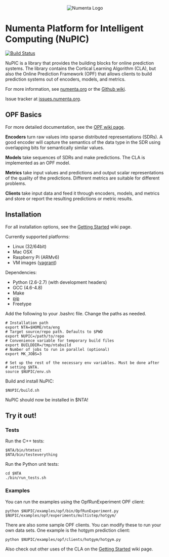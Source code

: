 <div align="center">
    <img title="Numenta Logo" src="http://numenta.org/images/250x250numentaicon.gif"/>
</div>

# Numenta Platform for Intelligent Computing (NuPIC)

[![Build Status](https://travis-ci.org/numenta/nupic.png?branch=master)](https://travis-ci.org/numenta/nupic)

NuPIC is a library that provides the building blocks for online prediction systems.  The library contains the Cortical Learning Algorithm (CLA), but also the Online Prediction Framework (OPF) that allows clients to build prediction systems out of encoders, models, and metrics.

For more information, see [numenta.org](http://numenta.org) or the [Github wiki](https://github.com/numenta/nupic/wiki).

Issue tracker at [issues.numenta.org](https://issues.numenta.org/browse/NPC).

## OPF Basics

For more detailed documentation, see the [OPF wiki page](https://github.com/numenta/nupic/wiki/Online-Prediction-Framework).

__Encoders__ turn raw values into sparse distributed representations (SDRs).  A good encoder will capture the semantics of the data type in the SDR using overlapping bits for semantically similar values.

__Models__ take sequences of SDRs and make predictions.  The CLA is implemented as an OPF model.

__Metrics__ take input values and predictions and output scalar representations of the quality of the predictions.  Different metrics are suitable for different problems.

__Clients__ take input data and feed it through encoders, models, and metrics and store or report the resulting predictions or metric results.

## Installation

For all installation options, see the [Getting Started](https://github.com/numenta/nupic/wiki/Getting-Started) wiki page.

Currently supported platforms:
 * Linux (32/64bit)
 * Mac OSX
 * Raspberry Pi (ARMv6)
 * VM images ([vagrant](https://github.com/numenta/nupic/wiki/Running-Nupic-in-a-Virtual-Machine))

Dependencies:
 * Python (2.6-2.7) (with development headers)
 * GCC (4.6-4.8)
 * Make
 * [pip](http://www.pip-installer.org/en/latest/installing.html)
 * Freetype

Add the following to your .bashrc file. Change the paths as needed.

    # Installation path
    export NTA=$HOME/nta/eng
    # Target source/repo path. Defaults to $PWD
    export NUPIC=/path/to/repo
    # Convenience variable for temporary build files
    export BUILDDIR=/tmp/ntabuild
    # Number of jobs to run in parallel (optional)
    export MK_JOBS=3

    # Set up the rest of the necessary env variables. Must be done after
    # setting $NTA.
    source $NUPIC/env.sh

Build and install NuPIC:

    $NUPIC/build.sh

NuPIC should now be installed in $NTA!

## Try it out!

### Tests

Run the C++ tests:

    $NTA/bin/htmtest
    $NTA/bin/testeverything

Run the Python unit tests:

    cd $NTA
    ./bin/run_tests.sh

### Examples

You can run the examples using the OpfRunExperiment OPF client:

    python $NUPIC/examples/opf/bin/OpfRunExperiment.py $NUPIC/examples/opf/experiments/multistep/hotgym/

There are also some sample OPF clients. You can modify these to run your own
data sets. One example is the hotgym prediction client:

    python $NUPIC/examples/opf/clients/hotgym/hotgym.py

Also check out other uses of the CLA on the [Getting Started](https://github.com/numenta/nupic/wiki/Getting-Started#next-steps) wiki page.
